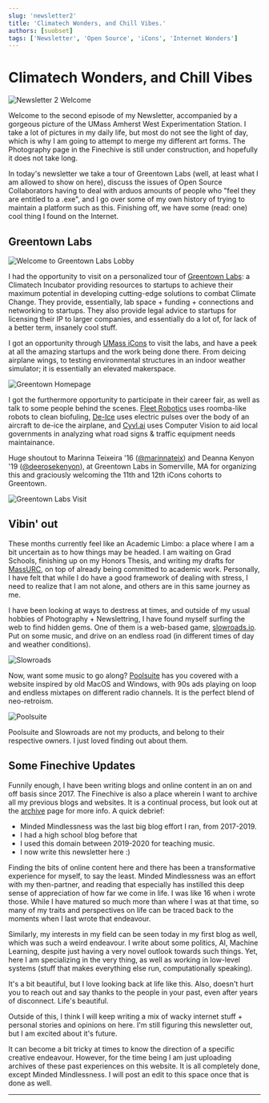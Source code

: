 ```yaml
---
slug: 'newsletter2'
title: 'Climatech Wonders, and Chill Vibes.'
authors: [suobset]
tags: ['Newsletter', 'Open Source', 'iCons', 'Internet Wonders']
---
```


# Climatech Wonders, and Chill Vibes

![Newsletter 2 Welcome](./assets/newsletter2.png)

Welcome to the second episode of my Newsletter, accompanied by a gorgeous picture of the UMass Amherst West Experimentation Station. I take a lot of pictures in my daily life, but most do not see the light of day, which is why I am going to attempt to merge my different art forms. The Photography page in the Finechive is still under construction, and hopefully it does not take long. 

<!-- truncate -->

In today's newsletter we take a tour of Greentown Labs (well, at least what I am allowed to show on here), discuss the issues of Open Source Collaborators having to deal with arduos amounts of people who "feel they are entitled to a .exe", and I go over some of my own history of trying to maintain a platform such as this. Finishing off, we have some (read: one) cool thing I found on the Internet.

## Greentown Labs

![Welcome to Greentown Labs Lobby](./assets/greentownLobby.jpeg)

I had the opportunity to visit on a personalized tour of [Greentown Labs](https://greentownlabs.com/): a Climatech Incubator providing resources to startups to achieve their maximum potential in developing cutting-edge solutions to combat Climate Change. They provide, essentially, lab space + funding + connections and networking to startups. They also provide legal advice to startups for licensing their IP to larger companies, and essentially do a lot of, for lack of a better term, insanely cool stuff. 

I got an opportunity through [UMass iCons](https://icons.cns.umass.edu) to visit the labs, and have a peek at all the amazing startups and the work being done there. From deicing airplane wings, to testing environmental structures in an indoor weather simulator; it is essentially an elevated makerspace. 

![Greentown Homepage](./assets/greentownHome.png)

I got the furthermore opportunity to participate in their career fair, as well as talk to some people behind the scenes. [Fleet Robotics](https://greentownlabs.com/members/fleet-robotics/) uses roomba-like robots to clean biofuling, [De-Ice](https://greentownlabs.com/members/de-ice/) uses electric pulses over the body of an aircraft to de-ice the airplane, and [Cyvl.ai](https://greentownlabs.com/members/cyvl-ai/) uses Computer Vision to aid local governments in analyzing what road signs & traffic equipment needs maintainance. 

Huge shoutout to Marinna Teixeira '16 ([@marinnateix](https://instagram.com/marinnateix)) and Deanna Kenyon '19 ([@deerosekenyon](https://instagram.com/deerosekenyon)), at Greentown Labs in Somerville, MA for organizing this and graciously welcoming the 11th and 12th iCons cohorts to Greentown. 

![Greentown Labs Visit](./assets/greentownInsta.png)

## Vibin' out
These months currently feel like an Academic Limbo: a place where I am a bit uncertain as to how things may be headed. I am waiting on Grad Schools, finishing up on my Honors Thesis, and writing my drafts for [MassURC](https://honorspaths.honors.umass.edu/massurc), on top of already being committed to academic work. Personally, I have felt that while I do have a good framework of dealing with stress, I need to realize that I am not alone, and others are in this same journey as me. 

I have been looking at ways to destress at times, and outside of my usual hobbies of Photography + Newslettring, I have found myself surfing the web to find hidden gems. One of them is a web-based game, [slowroads.io](https://slowroads.io). Put on some music, and drive on an endless road (in different times of day and weather conditions).

![Slowroads](./assets/slowroads.png)

Now, want some music to go along? [Poolsuite](https://poolsuite.net) has you covered with a website inspired by old MacOS and Windows, with 90s ads playing on loop and endless mixtapes on different radio channels. It is the perfect blend of neo-retroism.

![Poolsuite](./assets/poolsuite.png)

Poolsuite and Slowroads are not my products, and belong to their respective owners. I just loved finding out about them.

## Some Finechive Updates

Funnily enough, I have been writing blogs and online content in an on and off basis since 2017. The Finechive is also a place wherein I want to archive all my previous blogs and websites. It is a continual process, but look out at the [archive](/archive) page for more info. A quick debrief:

* Minded Mindlessness was the last big blog effort I ran, from 2017-2019. 
* I had a high school blog before that
* I used this domain between 2019-2020 for teaching music.
* I now write this newsletter here :)

Finding the bits of online content here and there has been a transformative experience for myself, to say the least. Minded Mindlessness was an effort with my then-partner, and reading that especially has instilled this deep sense of appreciation of how far we come in life. I was like 16 when i wrote those. While I have matured so much more than where I was at that time, so many of my traits and perspectives on life can be traced back to the moments when I last wrote that endeavour.

Similarly, my interests in my field can be seen today in my first blog as well, which was such a weird endeavour. I write about some politics, AI, Machine Learning, despite just having a very novel outlook towards such things. Yet, here I am specializing in the very thing, as well as working in low-level systems (stuff that makes everything else run, computationally speaking).

It's a bit beautiful, but I love looking back at life like this. Also, doesn't hurt you to reach out and say thanks to the people in your past, even after years of disconnect. Life's beautiful. 

Outside of this, I think I will keep writing a mix of wacky internet stuff + personal stories and opinions on here. I'm still figuring this newsletter out, but I am excited about it's future. 

It can become a bit tricky at times to know the direction of a specific creative endeavour. However, for the time being I am just uploading archives of these past experiences on this website. It is all completely done, except Minded Mindlessness. I will post an edit to this space once that is done as well.

<hr />